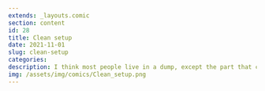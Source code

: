 ```yaml
---
extends: _layouts.comic
section: content
id: 28
title: Clean setup
date: 2021-11-01
slug: clean-setup
categories:
description: I think most people live in a dump, except the part that can be seen through a webcam lense.
img: /assets/img/comics/Clean_setup.png
---
```

